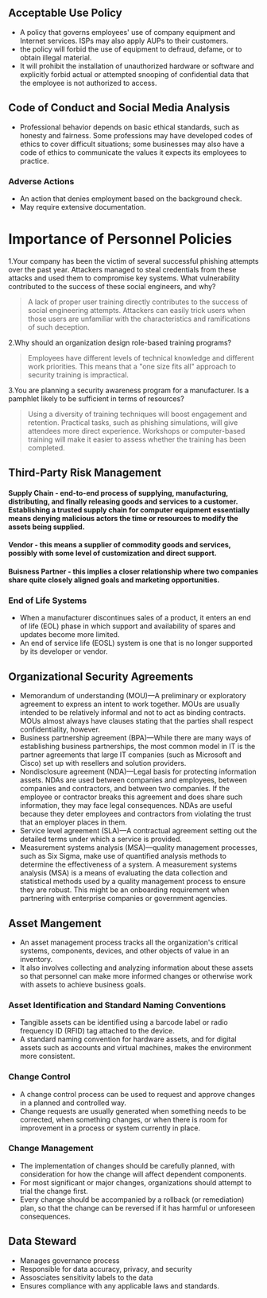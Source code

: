 ## Acceptable Use Policy

 - A policy that governs employees' use of company equipment and Internet services. ISPs may also apply AUPs to their customers.
 - the policy will forbid the use of equipment to defraud, defame, or to obtain illegal material. 
 - It will prohibit the installation of unauthorized hardware or software and explicitly forbid actual or attempted snooping of confidential data that the employee is not authorized to access.

## Code of Conduct and Social Media Analysis

 - Professional behavior depends on basic ethical standards, such as honesty and fairness. Some professions may have developed codes of ethics to cover difficult situations; some businesses may also have a code of ethics to communicate the values it expects its employees to practice.

### Adverse Actions

 - An action that denies employment based on the background check.
 - May require extensive documentation.
 
# Importance of Personnel Policies

1.Your company has been the victim of several successful phishing attempts over the past year. Attackers managed to steal credentials from these attacks and used them to compromise key systems. What vulnerability contributed to the success of these social engineers, and why?
 > A lack of proper user training directly contributes to the success of social engineering attempts. Attackers can easily trick users when those users are unfamiliar with the characteristics and ramifications of such deception.

2.Why should an organization design role-based training programs?
 > Employees have different levels of technical knowledge and different work priorities. This means that a "one size fits all" approach to security training is impractical.

3.You are planning a security awareness program for a manufacturer. Is a pamphlet likely to be sufficient in terms of resources?
 > Using a diversity of training techniques will boost engagement and retention. Practical tasks, such as phishing simulations, will give attendees more direct experience. Workshops or computer-based training will make it easier to assess whether the training has been completed.

## Third-Party Risk Management

#### Supply Chain - end-to-end process of supplying, manufacturing, distributing, and finally releasing goods and services to a customer. Establishing a trusted supply chain for computer equipment essentially means denying malicious actors the time or resources to modify the assets being supplied.

#### Vendor - this means a supplier of commodity goods and services, possibly with some level of customization and direct support.

#### Buisness Partner - this implies a closer relationship where two companies share quite closely aligned goals and marketing opportunities.

### End of Life Systems

 - When a manufacturer discontinues sales of a product, it enters an end of life (EOL) phase in which support and availability of spares and updates become more limited.
 - An end of service life (EOSL) system is one that is no longer supported by its developer or vendor.

## Organizational Security Agreements

 - Memorandum of understanding (MOU)—A preliminary or exploratory agreement to express an intent to work together. MOUs are usually intended to be relatively informal and not to act as binding contracts. MOUs almost always have clauses stating that the parties shall respect confidentiality, however.
 - Business partnership agreement (BPA)—While there are many ways of establishing business partnerships, the most common model in IT is the partner agreements that large IT companies (such as Microsoft and Cisco) set up with resellers and solution providers.
 - Nondisclosure agreement (NDA)—Legal basis for protecting information assets. NDAs are used between companies and employees, between companies and contractors, and between two companies. If the employee or contractor breaks this agreement and does share such information, they may face legal consequences. NDAs are useful because they deter employees and contractors from violating the trust that an employer places in them.
 - Service level agreement (SLA)—A contractual agreement setting out the detailed terms under which a service is provided.
 - Measurement systems analysis (MSA)—quality management processes, such as Six Sigma, make use of quantified analysis methods to determine the effectiveness of a system.  A measurement systems analysis (MSA) is a means of evaluating the data collection and statistical methods used by a quality management process to ensure they are robust. This might be an onboarding requirement when partnering with enterprise companies or government agencies.


## Asset Mangement

 - An asset management process tracks all the organization's critical systems, components, devices, and other objects of value in an inventory. 
 - It also involves collecting and analyzing information about these assets so that personnel can make more informed changes or otherwise work with assets to achieve business goals.

### Asset Identification and Standard Naming Conventions

 - Tangible assets can be identified using a barcode label or radio frequency ID (RFID) tag attached to the device.
 - A standard naming convention for hardware assets, and for digital assets such as accounts and virtual machines, makes the environment more consistent. 

### Change Control

 - A change control process can be used to request and approve changes in a planned and controlled way. 
 - Change requests are usually generated when something needs to be corrected, when something changes, or when there is room for improvement in a process or system currently in place.
 
### Change Management

 - The implementation of changes should be carefully planned, with consideration for how the change will affect dependent components. 
 - For most significant or major changes, organizations should attempt to trial the change first. 
 - Every change should be accompanied by a rollback (or remediation) plan, so that the change can be reversed if it has harmful or unforeseen consequences. 


## Data Steward 

 - Manages governance process
 - Responsible for data accuracy, privacy, and security
 - Assosciates sensitivity labels to the data
 - Ensures compliance with any applicable laws and standards.
